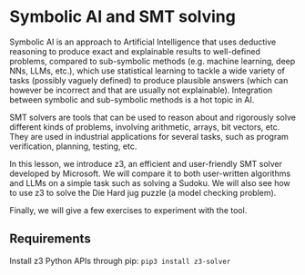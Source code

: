 # Symbolic AI and SMT solving

Symbolic AI is an approach to Artificial Intelligence that uses deductive reasoning to produce exact and explainable results to well-defined problems, compared to sub-symbolic methods (e.g. machine learning, deep NNs, LLMs, etc.), which use statistical learning to tackle a wide variety of tasks (possibly vaguely defined) to produce plausible answers (which can however be incorrect and that are usually not explainable). Integration between symbolic and sub-symbolic methods is a hot topic in AI.

SMT solvers are tools that can be used to reason about and rigorously solve different kinds of problems, involving arithmetic, arrays, bit vectors, etc. They are used in industrial applications for several tasks, such as program verification, planning, testing, etc. 

In this lesson, we introduce z3, an efficient and user-friendly  SMT solver developed by Microsoft. We will compare it to both user-written algorithms and LLMs on a simple task such as solving a Sudoku. We will also see how to use z3 to solve the Die Hard jug puzzle (a model checking problem). 

Finally, we will give a few exercises to experiment with the tool.


## Requirements

Install z3 Python APIs through pip: 
```pip3 install z3-solver```
